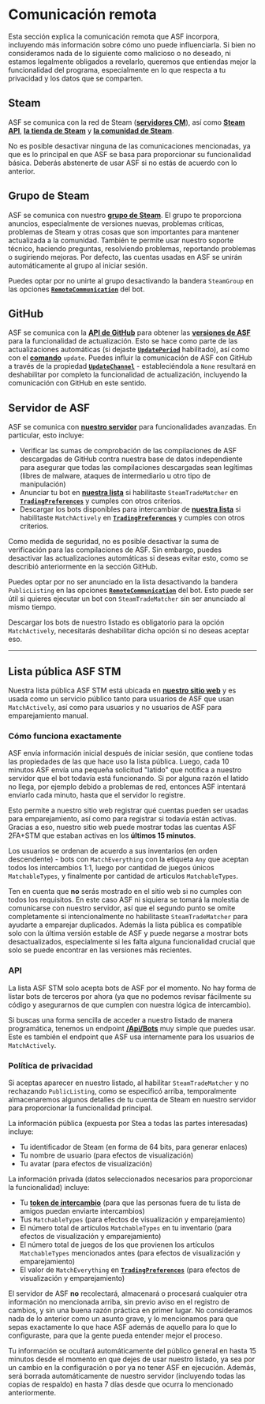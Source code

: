 # Comunicación remota

Esta sección explica la comunicación remota que ASF incorpora, incluyendo más información sobre cómo uno puede influenciarla. Si bien no consideramos nada de lo siguiente como malicioso o no deseado, ni estamos legalmente obligados a revelarlo, queremos que entiendas mejor la funcionalidad del programa, especialmente en lo que respecta a tu privacidad y los datos que se comparten.

## Steam

ASF se comunica con la red de Steam (**[servidores CM](https://api.steampowered.com/ISteamDirectory/GetCMList/v1?cellid=0)**), así como **[Steam API](https://steamcommunity.com/dev)**, **[la tienda de Steam](https://store.steampowered.com)** y **[la comunidad de Steam](https://steamcommunity.com)**.

No es posible desactivar ninguna de las comunicaciones mencionadas, ya que es lo principal en que ASF se basa para proporcionar su funcionalidad básica. Deberás abstenerte de usar ASF si no estás de acuerdo con lo anterior.

## Grupo de Steam

ASF se comunica con nuestro **[grupo de Steam](https://steamcommunity.com/groups/archiasf)**. El grupo te proporciona anuncios, especialmente de versiones nuevas, problemas críticas, problemas de Steam y otras cosas que son importantes para mantener actualizada a la comunidad. También te permite usar nuestro soporte técnico, haciendo preguntas, resolviendo problemas, reportando problemas o sugiriendo mejoras. Por defecto, las cuentas usadas en ASF se unirán automáticamente al grupo al iniciar sesión.

Puedes optar por no unirte al grupo desactivando la bandera `SteamGroup` en las opciones **[`RemoteCommunication`](https://github.com/JustArchiNET/ArchiSteamFarm/wiki/Configuration-es-ES#remotecommunication)** del bot.

## GitHub

ASF se comunica con la **[API de GitHub](https://api.github.com)** para obtener las **[versiones de ASF](https://github.com/JustArchiNET/ArchiSteamFarm/releases)** para la funcionalidad de actualización. Esto se hace como parte de las actualizaciones automáticas (si dejaste **[`UpdatePeriod`](https://github.com/JustArchiNET/ArchiSteamFarm/wiki/Configuration-es-ES#updateperiod)** habilitado), así como con el **[comando](https://github.com/JustArchiNET/ArchiSteamFarm/wiki/Commands-es-ES)** `update`. Puedes influir la comunicación de ASF con GitHub a través de la propiedad **[`UpdateChannel`](https://github.com/JustArchiNET/ArchiSteamFarm/wiki/Configuration-es-ES#updatechannel)** - estableciéndola a `None` resultará en deshabilitar por completo la funcionalidad de actualización, incluyendo la comunicación con GitHub en este sentido.

## Servidor de ASF

ASF se comunica con **[nuestro servidor](https://asf.justarchi.net)** para funcionalidades avanzadas. En particular, esto incluye:
- Verificar las sumas de comprobación de las compilaciones de ASF descargadas de GitHub contra nuestra base de datos independiente para asegurar que todas las compilaciones descargadas sean legítimas (libres de malware, ataques de intermediario u otro tipo de manipulación)
- Anunciar tu bot en **[nuestra lista](https://asf.justarchi.net/STM)** si habilitaste `SteamTradeMatcher` en **[`TradingPreferences`](https://github.com/JustArchiNET/ArchiSteamFarm/wiki/Configuration-es-ES#tradingpreferences)** y cumples con otros criterios.
- Descargar los bots disponibles para intercambiar de **[nuestra lista](https://asf.justarchi.net/STM)** si habilitaste `MatchActively` en **[`TradingPreferences`](https://github.com/JustArchiNET/ArchiSteamFarm/wiki/Configuration-es-ES#tradingpreferences)** y cumples con otros criterios.

Como medida de seguridad, no es posible desactivar la suma de verificación para las compilaciones de ASF. Sin embargo, puedes desactivar las actualizaciones automáticas si deseas evitar esto, como se describió anteriormente en la sección GitHub.

Puedes optar por no ser anunciado en la lista desactivando la bandera `PublicListing` en las opciones **[`RemoteCommunication`](https://github.com/JustArchiNET/ArchiSteamFarm/wiki/Configuration-es-ES#remotecommunication)** del bot. Esto puede ser útil si quieres ejecutar un bot con `SteamTradeMatcher` sin ser anunciado al mismo tiempo.

Descargar los bots de nuestro listado es obligatorio para la opción `MatchActively`, necesitarás deshabilitar dicha opción si no deseas aceptar eso.

---

## Lista pública ASF STM

Nuestra lista pública ASF STM está ubicada en **[nuestro sitio web](https://asf.justarchi.net/STM)** y es usada como un servicio público tanto para usuarios de ASF que usan `MatchActively`, así como para usuarios y no usuarios de ASF para emparejamiento manual.

### Cómo funciona exactamente

ASF envía información inicial después de iniciar sesión, que contiene todas las propiedades de las que hace uso la lista pública. Luego, cada 10 minutos ASF envía una pequeña solicitud "latido" que notifica a nuestro servidor que el bot todavía está funcionando. Si por alguna razón el latido no llega, por ejemplo debido a problemas de red, entonces ASF intentará enviarlo cada minuto, hasta que el servidor lo registre.

Esto permite a nuestro sitio web registrar qué cuentas pueden ser usadas para emparejamiento, así como para registrar si todavía están activas. Gracias a eso, nuestro sitio web puede mostrar todas las cuentas ASF 2FA+STM que estaban activas en los **últimos 15 minutos**.

Los usuarios se ordenan de acuerdo a sus inventarios (en orden descendente) - bots con `MatchEverything` con la etiqueta `Any` que aceptan todos los intercambios 1:1, luego por cantidad de juegos únicos `MatchableTypes`, y finalmente por cantidad de artículos `MatchableTypes`.

Ten en cuenta que **no** serás mostrado en el sitio web si no cumples con todos los requisitos. En este caso ASF ni siquiera se tomará la molestia de comunicarse con nuestro servidor, así que el segundo punto se omite completamente si intencionalmente no habilitaste `SteamTradeMatcher` para ayudarte a emparejar duplicados. Además la lista pública es compatible solo con la última versión estable de ASF y puede negarse a mostrar bots desactualizados, especialmente si les falta alguna funcionalidad crucial que solo se puede encontrar en las versiones más recientes.

### API

La lista ASF STM solo acepta bots de ASF por el momento. No hay forma de listar bots de terceros por ahora (ya que no podemos revisar fácilmente su código y asegurarnos de que cumplen con nuestra lógica de intercambio).

Si buscas una forma sencilla de acceder a nuestro listado de manera programática, tenemos un endpoint **[/Api/Bots](https://asf.justarchi.net/Api/Bots)** muy simple que puedes usar. Este es también el endpoint que ASF usa internamente para los usuarios de `MatchActively`.

### Política de privacidad

Si aceptas aparecer en nuestro listado, al habilitar `SteamTradeMatcher` y no rechazando `PublicListing`, como se especificó arriba, temporalmente almacenaremos algunos detalles de tu cuenta de Steam en nuestro servidor para proporcionar la funcionalidad principal.

La información pública (expuesta por Stea a todas las partes interesadas) incluye:
- Tu identificador de Steam (en forma de 64 bits, para generar enlaces)
- Tu nombre de usuario (para efectos de visualización)
- Tu avatar (para efectos de visualización)

La información privada (datos seleccionados necesarios para proporcionar la funcionalidad) incluye:
- Tu **[token de intercambio](https://steamcommunity.com/my/tradeoffers/privacy)** (para que las personas fuera de tu lista de amigos puedan enviarte intercambios)
- Tus `MatchableTypes` (para efectos de visualización y emparejamiento)
- El número total de artículos `MatchableTypes` en tu inventario (para efectos de visualización y emparejamiento)
- El número total de juegos de los que provienen los artículos `MatchableTypes` mencionados antes (para efectos de visualización y emparejamiento)
- El valor de `MatchEverything` en **[`TradingPreferences`](https://github.com/JustArchiNET/ArchiSteamFarm/wiki/Configuration-es-ES#tradingpreferences)** (para efectos de visualización y emparejamiento)

El servidor de ASF **no** recolectará, almacenará o procesará cualquier otra información no mencionada arriba, sin previo aviso en el registro de cambios, y sin una buena razón práctica en primer lugar. No consideramos nada de lo anterior como un asunto grave, y lo mencionamos para que sepas exactamente lo que hace ASF además de aquello para lo que lo configuraste, para que la gente pueda entender mejor el proceso.

Tu información se ocultará automáticamente del público general en hasta 15 minutos desde el momento en que dejes de usar nuestro listado, ya sea por un cambio en la configuración o por ya no tener ASF en ejecución. Además, será borrada automáticamente de nuestro servidor (incluyendo todas las copias de respaldo) en hasta 7 días desde que ocurra lo mencionado anteriormente.